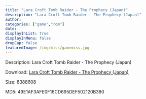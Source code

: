 ```yaml
---
title: "Lara Croft Tomb Raider - The Prophecy (Japan)"
description: "Lara Croft Tomb Raider - The Prophecy (Japan)"
author: 
categories: ["game","rom"]
date: 
displayInList: true
displayInMenu: false
dropCap: false
featuredImage: /img/miss/gamemiss.jpg
---
```


Description: Lara Croft Tomb Raider - The Prophecy (Japan)

Download: <a style="text-decoration:underline;" href="https://mega.nz/#!DXREzYLC!H_KdqHbPXbJThZ4-HSjCEzj1Oc42BBvpovdmhy4oMGg" target = "_blank" rel = "nofollow" > Lara Croft Tomb Raider - The Prophecy (Japan)</a>

Size: 8388608

MD5: 49E1AF3AFE0F16CD695DEF502120B380

